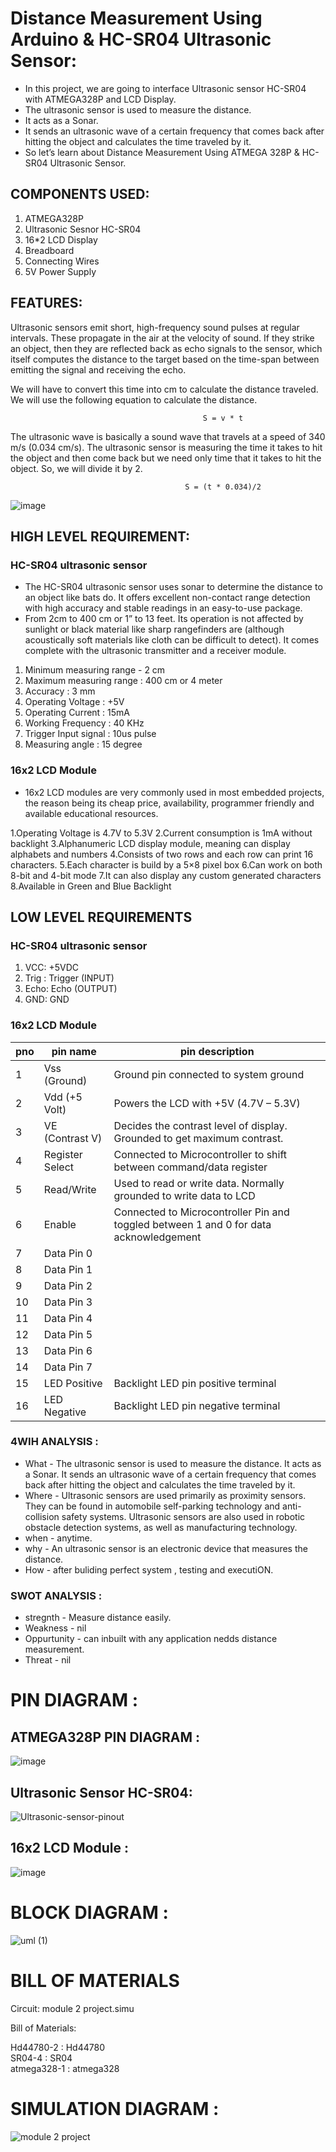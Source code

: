 # Distance Measurement Using Arduino & HC-SR04 Ultrasonic Sensor:

* In this project, we are going to interface Ultrasonic sensor HC-SR04 with ATMEGA328P and LCD Display.
* The ultrasonic sensor is used to measure the distance.
* It acts as a Sonar.
* It sends an ultrasonic wave of a certain frequency that comes back after hitting the object and calculates the time traveled by it.
* So let’s learn about Distance Measurement Using ATMEGA 328P & HC-SR04 Ultrasonic Sensor.

## COMPONENTS USED:

1. ATMEGA328P
2. Ultrasonic Sesnor HC-SR04
3. 16*2 LCD Display
4. Breadboard
5. Connecting Wires
6. 5V Power Supply

## FEATURES:

Ultrasonic sensors emit short, high-frequency sound pulses at regular intervals. These propagate in the air at the velocity of sound. If they strike an object, then they are reflected back as echo signals to the sensor, which itself computes the distance to the target based on the time-span between emitting the signal and receiving the echo.

We will have to convert this time into cm to calculate the distance traveled. We will use the following equation to calculate the distance.

                                               S = v * t
                                               
 The ultrasonic wave is basically a sound wave that travels at a speed of 340 m/s (0.034 cm/s). The ultrasonic sensor is measuring the time it takes to hit the object and then come back but we need only time that it takes to hit the object. So, we will divide it by 2.
                                           
                                           S = (t * 0.034)/2                                              

![image](https://user-images.githubusercontent.com/94309132/144060375-8026e283-b561-4b80-8d45-fa88e47b47f0.png)


## HIGH LEVEL REQUIREMENT:

###  HC-SR04 ultrasonic sensor

* The HC-SR04 ultrasonic sensor uses sonar to determine the distance to an object like bats do. It offers excellent non-contact range detection with high accuracy and stable readings in an easy-to-use package.
* From 2cm to 400 cm or 1” to 13 feet. Its operation is not affected by sunlight or black material like sharp rangefinders are (although acoustically soft materials like cloth can be difficult to detect). It comes complete with the ultrasonic transmitter and a receiver module.


1. Minimum measuring range - 2 cm
2. Maximum measuring range : 400 cm or 4 meter
3. Accuracy : 3 mm
4. Operating Voltage : +5V
5. Operating Current : 15mA
6. Working Frequency : 40 KHz
7. Trigger Input signal : 10us pulse
8. Measuring angle : 15 degree

### 16x2 LCD Module

* 16x2 LCD modules are very commonly used in most embedded projects, the reason being its cheap price, availability,  programmer friendly and available educational resources. 

1.Operating Voltage is 4.7V to 5.3V
2.Current consumption is 1mA without backlight
3.Alphanumeric LCD display module, meaning can display alphabets and numbers
4.Consists of two rows and each row can print 16 characters.
5.Each character is build by a 5×8 pixel box
6.Can work on both 8-bit and 4-bit mode
7.It can also display any custom generated characters
8.Available in Green and Blue Backlight


## LOW LEVEL REQUIREMENTS

###  HC-SR04 ultrasonic sensor

1. VCC: +5VDC
2. Trig : Trigger (INPUT)
3. Echo: Echo (OUTPUT)
4. GND: GND


### 16x2 LCD Module


|pno| pin name                  |              pin description
|---|---------------------------|---------------------------------------------------------------------------------------------|
|1  |   Vss (Ground)            |     Ground pin connected to system ground                                                   |
|2  |  Vdd (+5 Volt)            |      Powers the LCD with +5V (4.7V – 5.3V)                                                  |
|3  |  VE (Contrast V)          | Decides the contrast level of display. Grounded to get maximum contrast.                    |
|4  |  Register Select          |    Connected to Microcontroller to shift between command/data register                      |
|5  |   Read/Write              |    Used to read or write data. Normally grounded to write data to LCD                       |
|6  |   Enable                  |    Connected to Microcontroller Pin and toggled between 1 and 0 for data acknowledgement    |
|7  |   Data Pin 0              |                                                                                             |
|8  |    Data Pin 1             |                                                                                             |       
|9  |  Data Pin 2               |                                                                                             |
|10 |   Data Pin 3              |                                                                                             |  
|11 |  Data Pin 4               |                                                                                             | 
|12 |  Data Pin 5               |                                                                                             |
|13 |  Data Pin 6               |                                                                                             |
|14 |  Data Pin 7               |                                                                                             |
|15 |   LED Positive            |Backlight LED pin positive terminal                                                          |
|16 |     LED Negative          |  Backlight LED pin negative terminal                                                        |


### 4WIH ANALYSIS :

* What - The ultrasonic sensor is used to measure the distance. It acts as a Sonar. It sends an ultrasonic wave of a certain frequency          that comes back after hitting the object and calculates the time traveled by it. 
* Where - Ultrasonic sensors are used primarily as proximity sensors. They can be found in automobile self-parking technology and anti-           collision safety systems. Ultrasonic sensors are also used in robotic obstacle detection systems, as well as manufacturing             technology.
* when - anytime.
* why - An ultrasonic sensor is an electronic device that measures the distance.
* How - after buliding perfect system , testing and executiON.


### SWOT ANALYSIS :

* stregnth - Measure distance easily.
* Weakness - nil
* Oppurtunity - can inbuilt with any application nedds distance measurement.
* Threat - nil



# PIN DIAGRAM :

## ATMEGA328P PIN DIAGRAM :

![image](https://user-images.githubusercontent.com/94309132/144063584-b38957ec-8d26-493f-94b8-37bb2d8a6313.png)



## Ultrasonic Sensor HC-SR04:

![Ultrasonic-sensor-pinout](https://user-images.githubusercontent.com/94309132/144062975-3799cb4d-9bc6-4a12-a861-e287d5e3e59e.png)


## 16x2 LCD Module :

![image](https://user-images.githubusercontent.com/94309132/144063212-58a0ad56-f626-48b3-9f26-61cb8638d0a5.png)


# BLOCK DIAGRAM :

![uml (1)](https://user-images.githubusercontent.com/94309132/144071425-13a73aaa-368a-44e1-9a1c-10f7530802f9.png)


# BILL OF MATERIALS

Circuit: module 2 project.simu

Bill of Materials:

Hd44780-2 : Hd44780   
SR04-4 : SR04   
atmega328-1 : atmega328   

# SIMULATION DIAGRAM :


![module 2 project](https://user-images.githubusercontent.com/94309132/144086770-f0c138eb-d531-4765-ae43-1779941e009b.png)



